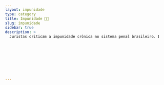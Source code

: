 ```yaml
---
layout: impunidade
type: category
title: Impunidade ⛓️‍💥
slug: impunidade
sidebar: true
description: >
  ️Juristas criticam a impunidade crônica no sistema penal brasileiro. Decisões como o abuso de habeas corpus, anulações na Lava Jato e benefícios a facções como o PCC favorecem criminosos, gerando insegurança e deslegitimando o Judiciário, demandando reformas urgentes.









---
```

